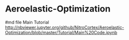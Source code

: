 # Aeroelastic-Optimization
#md file
Main Tutorial http://nbviewer.jupyter.org/github/NitroCortex/Aeroelastic-Optimization/blob/master/Tutorial/Main%20Code.ipynb
